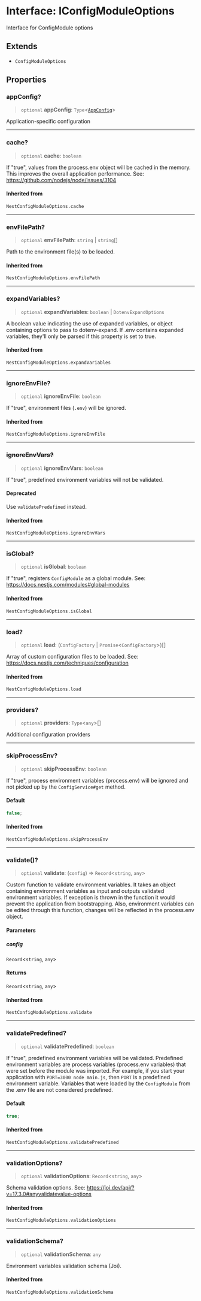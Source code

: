 # Interface: IConfigModuleOptions

Interface for ConfigModule options

## Extends

- `ConfigModuleOptions`

## Properties

<a id="appconfig"></a>

### appConfig?

> `optional` **appConfig**: `Type`\<[`AppConfig`](/libraries/common-infrastructure/Class.AppConfig.md)\>

Application-specific configuration

---

<a id="cache"></a>

### cache?

> `optional` **cache**: `boolean`

If "true", values from the process.env object will be cached in the memory.
This improves the overall application performance.
See: https://github.com/nodejs/node/issues/3104

#### Inherited from

`NestConfigModuleOptions.cache`

---

<a id="envfilepath"></a>

### envFilePath?

> `optional` **envFilePath**: `string` \| `string`[]

Path to the environment file(s) to be loaded.

#### Inherited from

`NestConfigModuleOptions.envFilePath`

---

<a id="expandvariables"></a>

### expandVariables?

> `optional` **expandVariables**: `boolean` \| `DotenvExpandOptions`

A boolean value indicating the use of expanded variables, or object
containing options to pass to dotenv-expand.
If .env contains expanded variables, they'll only be parsed if
this property is set to true.

#### Inherited from

`NestConfigModuleOptions.expandVariables`

---

<a id="ignoreenvfile"></a>

### ignoreEnvFile?

> `optional` **ignoreEnvFile**: `boolean`

If "true", environment files (`.env`) will be ignored.

#### Inherited from

`NestConfigModuleOptions.ignoreEnvFile`

---

<a id="ignoreenvvars"></a>

### ~~ignoreEnvVars?~~

> `optional` **ignoreEnvVars**: `boolean`

If "true", predefined environment variables will not be validated.

#### Deprecated

Use `validatePredefined` instead.

#### Inherited from

`NestConfigModuleOptions.ignoreEnvVars`

---

<a id="isglobal"></a>

### isGlobal?

> `optional` **isGlobal**: `boolean`

If "true", registers `ConfigModule` as a global module.
See: https://docs.nestjs.com/modules#global-modules

#### Inherited from

`NestConfigModuleOptions.isGlobal`

---

<a id="load"></a>

### load?

> `optional` **load**: (`ConfigFactory` \| `Promise`\<`ConfigFactory`\>)[]

Array of custom configuration files to be loaded.
See: https://docs.nestjs.com/techniques/configuration

#### Inherited from

`NestConfigModuleOptions.load`

---

<a id="providers"></a>

### providers?

> `optional` **providers**: `Type`\<`any`\>[]

Additional configuration providers

---

<a id="skipprocessenv"></a>

### skipProcessEnv?

> `optional` **skipProcessEnv**: `boolean`

If "true", process environment variables (process.env) will be ignored and not picked up by the `ConfigService#get` method.

#### Default

```ts
false;
```

#### Inherited from

`NestConfigModuleOptions.skipProcessEnv`

---

<a id="validate"></a>

### validate()?

> `optional` **validate**: (`config`) => `Record`\<`string`, `any`\>

Custom function to validate environment variables. It takes an object containing environment
variables as input and outputs validated environment variables.
If exception is thrown in the function it would prevent the application from bootstrapping.
Also, environment variables can be edited through this function, changes
will be reflected in the process.env object.

#### Parameters

##### config

`Record`\<`string`, `any`\>

#### Returns

`Record`\<`string`, `any`\>

#### Inherited from

`NestConfigModuleOptions.validate`

---

<a id="validatepredefined"></a>

### validatePredefined?

> `optional` **validatePredefined**: `boolean`

If "true", predefined environment variables will be validated.
Predefined environment variables are process variables (process.env variables) that were set before the module was imported.
For example, if you start your application with `PORT=3000 node main.js`, then `PORT` is a predefined environment variable.
Variables that were loaded by the `ConfigModule` from the .env file are not considered predefined.

#### Default

```ts
true;
```

#### Inherited from

`NestConfigModuleOptions.validatePredefined`

---

<a id="validationoptions"></a>

### validationOptions?

> `optional` **validationOptions**: `Record`\<`string`, `any`\>

Schema validation options.
See: https://joi.dev/api/?v=17.3.0#anyvalidatevalue-options

#### Inherited from

`NestConfigModuleOptions.validationOptions`

---

<a id="validationschema"></a>

### validationSchema?

> `optional` **validationSchema**: `any`

Environment variables validation schema (Joi).

#### Inherited from

`NestConfigModuleOptions.validationSchema`
